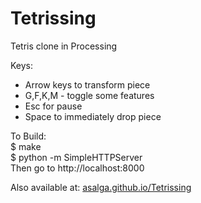 Tetrissing
==========

Tetris clone in Processing

Keys:
 - Arrow keys to transform piece
 - G,F,K,M - toggle some features
 - Esc for pause
 - Space to immediately drop piece

To Build:  
 $ make  
 $ python -m SimpleHTTPServer  
Then go to http://localhost:8000 

Also available at: [asalga.github.io/Tetrissing](http://asalga.github.io/Tetrissing/)

